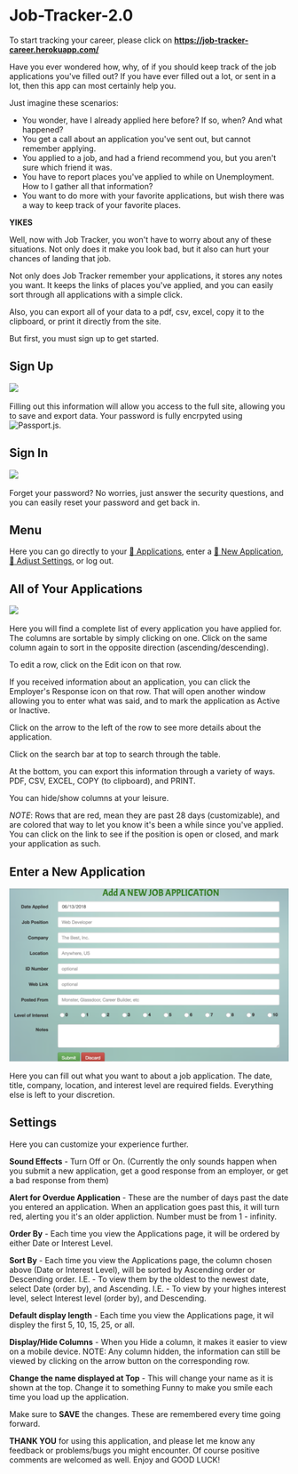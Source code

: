 # Job-Tracker-2.0 #

To start tracking your career, please click on **https://job-tracker-career.herokuapp.com/**

Have you ever wondered how, why, of if you should keep track of the job applications you've filled out?  If you have ever filled out a lot, or sent in a lot, then this app can most certainly help you.

Just imagine these scenarios:
- You wonder, have I already applied here before?  If so, when?  And what happened?
- You get a call about an application you've sent out, but cannot remember applying.
- You applied to a job, and had a friend recommend you, but you aren't sure which friend it was.
- You have to report places you've applied to while on Unemployment.  How to I gather all that information?
- You want to do more with your favorite applications, but wish there was a way to keep track of your favorite places.

**YIKES**

Well, now with Job Tracker, you won't have to worry about any of these situations.  Not only does it make you look bad, but it also can hurt your chances of landing that job.

Not only does Job Tracker remember your applications, it stores any notes you want.  It keeps the links of places you've applied, and you can easily sort through all applications with a simple click.

Also, you can export all of your data to a pdf, csv, excel, copy it to the clipboard, or print it directly from the site.

But first, you must sign up to get started.

## Sign Up ##
![](public/assets/images/signup.gif)

Filling out this information will allow you access to the full site, allowing you to save and export data.  Your password is fully encrpyted using ![Passport.js](http://www.passportjs.org/).

## Sign In ##
![](public/assets/images/signin.gif)

Forget your password?  No worries, just answer the security questions, and you can easily reset your password and get back in.

## Menu ##
Here you can go directly to your [:movie_camera: Applications](#jobs), enter a [:movie_camera: New Application](#new), [:movie_camera: Adjust Settings](#settings), or log out.

<a name="jobs"></a>
## All of Your Applications ##
![](public/assets/images/jobs.gif)

Here you will find a complete list of every application you have applied for.  The columns are sortable by simply clicking on one. Click on the same column again to sort in the opposite direction (ascending/descending).

To edit a row, click on the Edit icon on that row.

If you received information about an application, you can click the Employer's Response icon on that row.  That will open another window allowing you to enter what was said, and to mark the application as Active or Inactive.

Click on the arrow to the left of the row to see more details about the application.

Click on the search bar at top to search through the table.

At the bottom, you can export this information through a variety of ways. PDF, CSV, EXCEL, COPY (to clipboard), and PRINT.

You can hide/show columns at your leisure.

*NOTE*: Rows that are red, mean they are past 28 days (customizable), and are colored that way to let you know it's been a while since you've applied.  You can click on the link to see if the position is open or closed, and mark your application as such.

<a name="new"></a>
## Enter a New Application ##
![](public/assets/images/new.png)

Here you can fill out what you want to about a job application.  The date, title, company, location, and interest level are required fields.  Everything else is left to your discretion.

<a name="settings"></a>
## Settings ##
Here you can customize your experience further.

**Sound Effects** - Turn Off or On.  (Currently the only sounds happen when you submit a new application, get a good response from an employer, or get a bad response from them)

**Alert for Overdue Application** - These are the number of days past the date you entered an application.  When an application goes past this, it will turn red, alerting you it's an older appliction.  Number must be from 1 - infinity.

**Order By** - Each time you view the Applications page, it will be ordered by either Date or Interest Level.

**Sort By** - Each time you view the Applications page, the column chosen above (Date or Interest Level), will be sorted by Ascending order or Descending order.
I.E. - To view them by the oldest to the newest date, select Date (order by), and Ascending.
I.E. - To view by your highes interest level, select Interest level (order by), and Descending.

**Default display length** - Each time you view the Applications page, it wil displey the first 5, 10, 15, 25, or all.

**Display/Hide Columns** - When you Hide a column, it makes it easier to view on a mobile device.  NOTE: Any column hidden, the information can still be viewed by clicking on the arrow button on the corresponding row.

**Change the name displayed at Top** - This will change your name as it is shown at the top.  Change it to something Funny to make you smile each time you load up the application.

Make sure to **SAVE** the changes.  These are remembered every time going forward.


**THANK YOU** for using this application, and please let me know any feedback or  problems/bugs you might encounter.  Of course positive comments are welcomed as well.  Enjoy and GOOD LUCK!